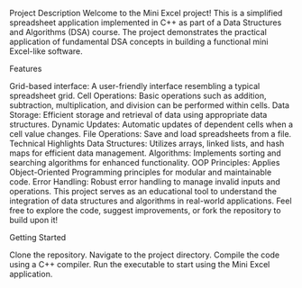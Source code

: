 Project Description
Welcome to the Mini Excel project! This is a simplified spreadsheet application implemented in C++ as part of a Data Structures and Algorithms (DSA) course. The project demonstrates the practical application of fundamental DSA concepts in building a functional mini Excel-like software.

Features

Grid-based interface: A user-friendly interface resembling a typical spreadsheet grid.
Cell Operations: Basic operations such as addition, subtraction, multiplication, and division can be performed within cells.
Data Storage: Efficient storage and retrieval of data using appropriate data structures.
Dynamic Updates: Automatic updates of dependent cells when a cell value changes.
File Operations: Save and load spreadsheets from a file.
Technical Highlights
Data Structures: Utilizes arrays, linked lists, and hash maps for efficient data management.
Algorithms: Implements sorting and searching algorithms for enhanced functionality.
OOP Principles: Applies Object-Oriented Programming principles for modular and maintainable code.
Error Handling: Robust error handling to manage invalid inputs and operations.
This project serves as an educational tool to understand the integration of data structures and algorithms in real-world applications. Feel free to explore the code, suggest improvements, or fork the repository to build upon it!

Getting Started

Clone the repository.
Navigate to the project directory.
Compile the code using a C++ compiler.
Run the executable to start using the Mini Excel application.

